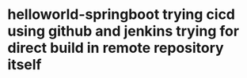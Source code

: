 # helloworld-springboot trying cicd using github and jenkins trying for direct build in remote repository itself
